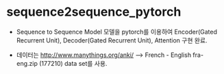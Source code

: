 # sequence2sequence_pytorch

- Sequence to Sequence Model 모델을 pytorch를 이용하여 Encoder(Gated Recurrent Unit), Decoder(Gated Recurrent Unit), Attention  구현 완료.

- 데이터는 http://www.manythings.org/anki/  --> French - English fra-eng.zip (177210) data set를 사용.


